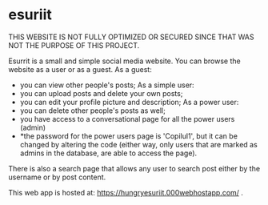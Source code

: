 # esuriit

THIS WEBSITE IS NOT FULLY OPTIMIZED OR SECURED SINCE THAT WAS NOT THE PURPOSE OF THIS PROJECT.

Esurrit is a small and simple social media website.
You can browse the website as a user or as a guest.
As a guest:
- you can view other people's posts;
As a simple user:
- you can upload posts and delete your own posts;
- you can edit your profile picture and description;
As a power user:
- you can delete other people's posts as well;
- you have access to a conversational page for all the power users (admin)
- *the password for the power users page is 'Copilul1', but it can be changed by altering the code (either way, only users that are marked as admins in  the database, are able to access the page).

There is also a search page that allows any user to search post either by the username or by post content.

This web app is hosted at: https://hungryesuriit.000webhostapp.com/ .
